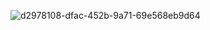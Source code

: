 ![d2978108-dfac-452b-9a71-69e568eb9d64](https://user-images.githubusercontent.com/63632022/94335787-8915c180-fffb-11ea-9b89-7ee653338fa1.jpg )

